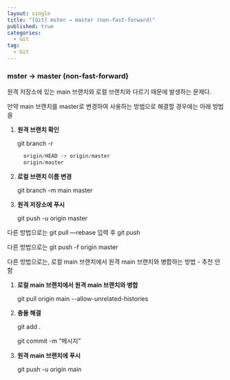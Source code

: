 ```yaml
---
layout: single
title: "[Git] mster → master (non-fast-forward)"
published: true
categories:
  - Git
tag:
  - Git
---    
```


### mster → master (non-fast-forward)

원격 저장소에 있는 main 브랜치와 로컬 브랜치와 다르기 때문에 발생하는 문제다.

만약 main 브랜치를 master로 변경하여 사용하는 방법으로 해결할 경우에는 아래 방법을

1. **원격 브랜치 확인**
    
    git branch -r
    
    ```java
      origin/HEAD -> origin/master
      origin/master
    ```
    
2. **로컬 브랜치 이름 변경**
    
    git branch -m main master
    
3. **원격 저장소에 푸시**
    
    git push -u origin master
    

다른 방법으로는 git pull —rebase 입력 후 git push

다른 방법으로는 git push -f origin master 

다른 방법으로는, 로컬 main 브랜치에서 원격 main 브랜치와 병합하는 방법 - 추천 안 함

1. **로컬 main 브랜치에서 원격 main 브랜치와 병합**
    
    git pull origin main --allow-unrelated-histories
    
2. **충돌 해결**
    
    git add .
    
    git commit -m “메시지”
    
3. **원격 main 브랜치에 푸시**
    
    git push -u origin main